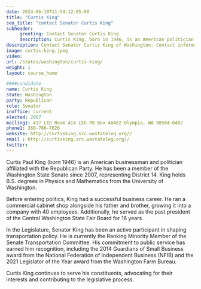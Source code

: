 ```yaml
---
date: 2024-06-18T11:54:12-05:00
title: "Curtis King"
seo_title: "contact Senator Curtis King"
subheader:
     greeting: Contact Senator Curtis King
     description: Curtis King, born in 1946, is an American politician affiliated with the Republican Party. He has been serving as a member of the Washington State Senate, representing District 14, since 2007.
description: Contact Senator Curtis King of Washington. Contact information for Curtis King includes email address, phone number, and mailing address.
image: curtis-king.jpeg
video:
url: /states/washington/curtis-king/
weight: 1
layout: course_home

####candidate
name: Curtis King
state: Washington
party: Republican
role: Senator
inoffice: current
elected: 2007
mailing1: 417 LEG Room 414 LEG PO Box 40482 Olympia, WA 98504-0482
phone1: 360-786-7626
website: http://curtisking.src.wastateleg.org//
email : http://curtisking.src.wastateleg.org//
twitter: 
---
```

Curtis Paul King (born 1946) is an American businessman and politician affiliated with the Republican Party. He has been a member of the Washington State Senate since 2007, representing District 14. King holds B.S. degrees in Physics and Mathematics from the University of Washington.

Before entering politics, King had a successful business career. He ran a commercial cabinet shop alongside his father and brother, growing it into a company with 40 employees. Additionally, he served as the past president of the Central Washington State Fair Board for 16 years.

In the Legislature, Senator King has been an active participant in shaping transportation policy. He is currently the Ranking Minority Member of the Senate Transportation Committee. His commitment to public service has earned him recognition, including the 2014 Guardians of Small Business award from the National Federation of Independent Business (NFIB) and the 2021 Legislator of the Year award from the Washington Farm Bureau.

Curtis King continues to serve his constituents, advocating for their interests and contributing to the legislative process.
